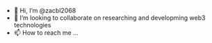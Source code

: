 - 👋 Hi, I’m @zacbl2068
- 👋 I’m looking to collaborate on researching and developming web3 technologies 
- 📫 How to reach me ...

